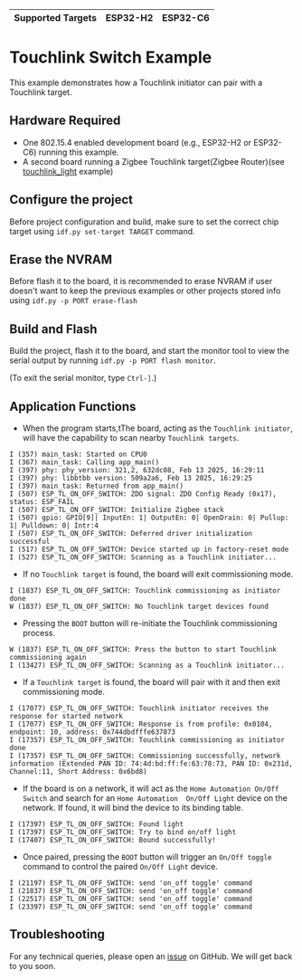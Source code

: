 | Supported Targets | ESP32-H2 | ESP32-C6 |
| ----------------- | -------- | -------- |

# Touchlink Switch Example 

This example demonstrates how a Touchlink initiator can pair with a Touchlink target.

## Hardware Required
* One 802.15.4 enabled development board (e.g., ESP32-H2 or ESP32-C6) running this example.
* A second board running a Zigbee Touchlink target(Zigbee Router)(see [touchlink_light](../touchlink_light) example)

## Configure the project

Before project configuration and build, make sure to set the correct chip target using `idf.py set-target TARGET` command.

## Erase the NVRAM 

Before flash it to the board, it is recommended to erase NVRAM if user doesn't want to keep the previous examples or other projects stored info 
using `idf.py -p PORT erase-flash`

## Build and Flash

Build the project, flash it to the board, and start the monitor tool to view the serial output by running `idf.py -p PORT flash monitor`.

(To exit the serial monitor, type ``Ctrl-]``.)

## Application Functions

- When the program starts,tThe board, acting as the `Touchlink initiator`, will have the capability to scan nearby `Touchlink targets`.
```
I (357) main_task: Started on CPU0
I (367) main_task: Calling app_main()
I (397) phy: phy_version: 321,2, 632dc08, Feb 13 2025, 16:29:11
I (397) phy: libbtbb version: 509a2a6, Feb 13 2025, 16:29:25
I (397) main_task: Returned from app_main()
I (507) ESP_TL_ON_OFF_SWITCH: ZDO signal: ZDO Config Ready (0x17), status: ESP_FAIL
I (507) ESP_TL_ON_OFF_SWITCH: Initialize Zigbee stack
I (507) gpio: GPIO[9]| InputEn: 1| OutputEn: 0| OpenDrain: 0| Pullup: 1| Pulldown: 0| Intr:4 
I (507) ESP_TL_ON_OFF_SWITCH: Deferred driver initialization successful
I (517) ESP_TL_ON_OFF_SWITCH: Device started up in factory-reset mode
I (527) ESP_TL_ON_OFF_SWITCH: Scanning as a Touchlink initiator...
```

- If no `Touchlink target` is found, the board will exit commissioning mode.
```
I (1837) ESP_TL_ON_OFF_SWITCH: Touchlink commissioning as initiator done
W (1837) ESP_TL_ON_OFF_SWITCH: No Touchlink target devices found
```

- Pressing the `BOOT` button will re-initiate the Touchlink commissioning process.
```
W (1837) ESP_TL_ON_OFF_SWITCH: Press the button to start Touchlink commissioning again
I (13427) ESP_TL_ON_OFF_SWITCH: Scanning as a Touchlink initiator...
```

- If a `Touchlink target` is found, the board will pair with it and then exit commissioning mode.
```
I (17077) ESP_TL_ON_OFF_SWITCH: Touchlink initiator receives the response for started network
I (17077) ESP_TL_ON_OFF_SWITCH: Response is from profile: 0x0104, endpoint: 10, address: 0x744dbdfffe637873
I (17357) ESP_TL_ON_OFF_SWITCH: Touchlink commissioning as initiator done
I (17357) ESP_TL_ON_OFF_SWITCH: Commissioning successfully, network information (Extended PAN ID: 74:4d:bd:ff:fe:63:78:73, PAN ID: 0x231d, Channel:11, Short Address: 0x6bd8)
```

- If the board is on a network, it will act as the `Home Automation On/Off Switch` and search for an `Home Automation  On/Off Light` device on the network.
  If found, it will bind the device to its binding table.
```
I (17397) ESP_TL_ON_OFF_SWITCH: Found light
I (17397) ESP_TL_ON_OFF_SWITCH: Try to bind on/off light
I (17407) ESP_TL_ON_OFF_SWITCH: Bound successfully!
```

- Once paired, pressing the `BOOT` button will trigger an `On/Off toggle` command to control the paired `On/Off Light` device.
```
I (21197) ESP_TL_ON_OFF_SWITCH: send 'on_off toggle' command
I (21837) ESP_TL_ON_OFF_SWITCH: send 'on_off toggle' command
I (22517) ESP_TL_ON_OFF_SWITCH: send 'on_off toggle' command
I (23397) ESP_TL_ON_OFF_SWITCH: send 'on_off toggle' command
```

## Troubleshooting

For any technical queries, please open an [issue](https://github.com/espressif/esp-zigbee-sdk/issues) on GitHub. We will get back to you soon.
